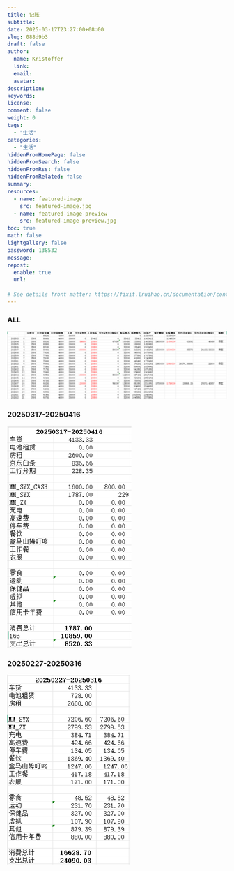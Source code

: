 ```yaml
---
title: 记账
subtitle:
date: 2025-03-17T23:27:00+08:00
slug: 088d9b3
draft: false
author:
  name: Kristoffer
  link:
  email:
  avatar:
description:
keywords:
license:
comment: false
weight: 0
tags:
  - "生活"
categories:
  - "生活"
hiddenFromHomePage: false
hiddenFromSearch: false
hiddenFromRss: false
hiddenFromRelated: false
summary:
resources:
  - name: featured-image
    src: featured-image.jpg
  - name: featured-image-preview
    src: featured-image-preview.jpg
toc: true
math: false
lightgallery: false
password: 138532
message:
repost:
  enable: true
  url:

# See details front matter: https://fixit.lruihao.cn/documentation/content-management/introduction/#front-matter
---
```


<!--more-->
### ALL


![Snipaste_2025-03-23_00-43-36.png](../../images/credit_card/Snipaste_2025-03-23_00-43-36.png)

### 20250317-20250416

![credit_card_20250317_20250416.png](../../images/credit_card/credit_card_20250317_20250416.png)


### 20250227-20250316

![credit_card_20250227_20250316.png](../../images/credit_card/credit_card_20250227_20250316.png)

